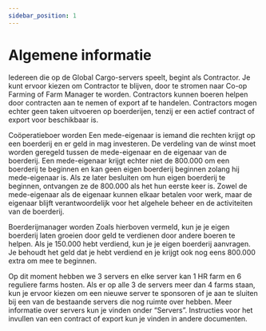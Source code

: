 ```yaml
---
sidebar_position: 1
---
```


# Algemene informatie

Iedereen die op de Global Cargo-servers speelt, begint als Contractor.
Je kunt ervoor kiezen om Contractor te blijven, door te stromen naar Co-op Farming of Farm Manager te worden.
Contractors kunnen boeren helpen door contracten aan te nemen of export af te handelen.
Contractors mogen echter geen taken uitvoeren op boerderijen, tenzij er een actief contract of export voor beschikbaar is.

Coöperatieboer worden
Een mede-eigenaar is iemand die rechten krijgt op een boerderij en er geld in mag investeren.
De verdeling van de winst moet worden geregeld tussen de mede-eigenaar en de eigenaar van de boerderij.
Een mede-eigenaar krijgt echter niet de 800.000 om een boerderij te beginnen en kan geen eigen boerderij beginnen zolang hij mede-eigenaar is.
Als ze later besluiten om hun eigen boerderij te beginnen, ontvangen ze de 800.000 als het hun eerste keer is.
Zowel de mede-eigenaar als de eigenaar kunnen elkaar betalen voor werk, maar de eigenaar blijft verantwoordelijk voor het algehele beheer en de activiteiten van de boerderij.

Boerderijmanager worden
Zoals hierboven vermeld, kun je je eigen boerderij laten groeien door geld te verdienen door andere boeren te helpen.
Als je 150.000 hebt verdiend, kun je je eigen boerderij aanvragen.
Je behoudt het geld dat je hebt verdiend en je krijgt ook nog eens 800.000 extra om mee te beginnen.

Op dit moment hebben we 3 servers en elke server kan 1 HR farm en 6 reguliere farms hosten.
Als er op alle 3 de servers meer dan 4 farms staan, kun je ervoor kiezen om een nieuwe server te sponsoren of je aan te sluiten bij een van de bestaande servers die nog ruimte over hebben.
Meer informatie over servers kun je vinden onder “Servers”.
Instructies voor het invullen van een contract of export kun je vinden in andere documenten.

